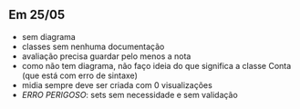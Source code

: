## Em 25/05

- sem diagrama
- classes sem nenhuma documentação
- avaliação precisa guardar pelo menos a nota
- como não tem diagrama, não faço ideia do que significa a classe Conta (que está com erro de sintaxe)
- midia sempre deve ser criada com 0 visualizações
- *ERRO PERIGOSO*: sets sem necessidade e sem validação

